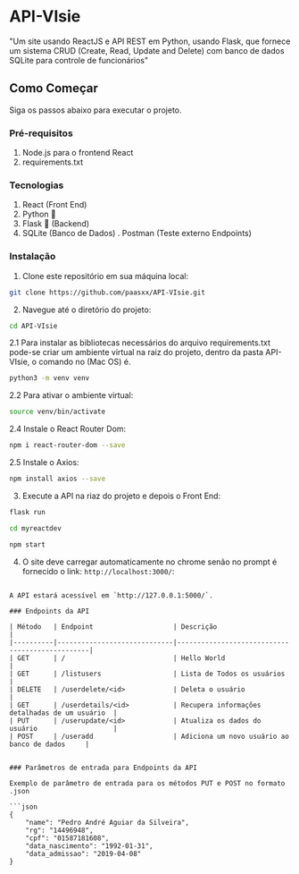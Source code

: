 # API-VIsie

"Um site usando ReactJS e API REST em Python, usando Flask, que fornece um sistema CRUD (Create, Read, Update and Delete) com banco de dados SQLite para controle de funcionários"


## Como Começar

Siga os passos abaixo para executar o projeto.

### Pré-requisitos

1. Node.js para o frontend React
2. requirements.txt 

### Tecnologias

1. React (Front End)
2. Python 🐍 
3. Flask 🐍 (Backend)
3. SQLite (Banco de Dados)
. Postman (Teste externo Endpoints)

### Instalação


1. Clone este repositório em sua máquina local:

```bash
git clone https://github.com/paasxx/API-VIsie.git
```

2. Navegue até o diretório do projeto:

```bash
cd API-VIsie
```

2.1 Para instalar as bibliotecas necessários do arquivo requirements.txt pode-se criar um ambiente virtual na raiz do projeto, dentro da pasta API-VIsie, o comando no (Mac OS) é.

```bash
python3 -m venv venv
```
2.2 Para ativar o ambiente virtual:

```bash
source venv/bin/activate
```
2.4 Instale o React Router Dom:

```bash
npm i react-router-dom --save
```
2.5 Instale o Axios:

```bash
npm install axios --save
```

3. Execute a API na riaz do projeto e depois o Front End:

```bash
flask run
```

```bash
cd myreactdev
```

```bash
npm start
```

4. O site deve carregar automaticamente no chrome senão no prompt é fornecido o link: `http://localhost:3000/`:


```

A API estará acessível em `http://127.0.0.1:5000/`.

### Endpoints da API

| Método   | Endpoint                    | Descrição                                      |
|----------|-----------------------------|------------------------------------------------|
| GET      | /                           | Hello World                                    |
| GET      | /listusers                  | Lista de Todos os usuários                     |
| DELETE   | /userdelete/<id>            | Deleta o usuário                               |
| GET      | /userdetails/<id>           | Recupera informações detalhadas de um usuário  |
| PUT      | /userupdate/<id>            | Atualiza os dados do usuário                   |
| POST     | /useradd                    | Adiciona um novo usuário ao banco de dados     |


### Parâmetros de entrada para Endpoints da API

Exemplo de parâmetro de entrada para os métodos PUT e POST no formato .json

```json
{
    "name": "Pedro André Aguiar da Silveira",
    "rg": "14496948",
    "cpf": "01587181608",
    "data_nascimento": "1992-01-31",
    "data_admissao": "2019-04-08"
}
```

